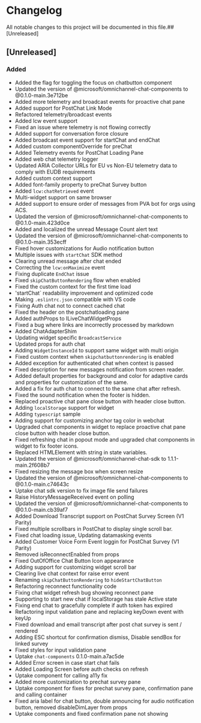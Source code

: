 # Changelog

All notable changes to this project will be documented in this file.## [Unreleased]

## [Unreleased]
### Added 
- Added the flag for toggling the focus on chatbutton component
- Updated the version of @microsoft/omnichannel-chat-components to @0.1.0-main.3e712be
- Added more telemetry and broadcast events for proactive chat pane
- Added support for PostChat Link Mode
- Refactored telemetry/broadcast events
- Added lcw event support
- Fixed an issue where telemetry is not flowing correctly
- Added support for conversation force closure
- Added broadcast event support for startChat and endChat
- Added custom componentOverride for preChat
- Added Telemetry events for PostChat Loading Pane
- Added web chat telemetry logger
- Updated ARIA Collector URLs for EU vs Non-EU telemetry data to comply with EUDB requirements
- Added custom context support
- Added font-family property to preChat Survey button
- Added `lcw:chatRetrieved` event
- Multi-widget support on same browser
- Added support to ensure order of messages from PVA bot for orgs using ACS.
- Updated the version of @microsoft/omnichannel-chat-components to @0.1.0-main.423d0ce
- Added and localized the unread Message Count alert text
- Updated the version of @microsoft/omnichannel-chat-components to @0.1.0-main.353ecff
- Fixed hover customizations for Audio notification button
- Multiple issues with `startChat` SDK method
- Clearing unread message after chat ended
- Correcting the `lcw:onMaximize` event
- Fixing duplicate `EndChat` issue
- Fixed `skipChatButtonRendering` flow when enabled
- Fixed the custom context for the first time load
- 'startChat` readability improvement and optimized code
- Making `.eslintrc.json` compatible with VS code
- Fixing Auth chat not to connect cached chat
- Fixed the header on the postchatloading pane
- Added authProps to ILiveChatWidgetProps
- Fixed a bug where links are incorrectly processed by markdown
- Added ChatAdapterShim
- Updating widget specific `BroadcastService`
- Updated props for auth chat
- Adding `WidgetInstanceId` to support same widget with multi origin
- Fixed custom context when `skipchatbuttonrendering` is enabled
- Added exception for authenticated chat when context is passed 
- Fixed description for new messages notification from screen reader.
- Added default properties for background and color for  adaptive cards and properties for customization of the same.
- Added a fix for auth chat to connect to the same chat after refresh.
- Fixed the sound notification when the footer is hidden.
- Replaced proactive chat pane close button with header close button.
- Adding `localStorage` support for widget
- Adding `typescript` sample
- Adding support for customizing anchor tag color in webchat
- Upgraded chat components in widget to replace proactive chat pane close button with header close button.
- Fixed refreshing chat in popout mode and upgraded chat components in widget to fix footer icons.
- Replaced HTMLElement with string in state variables.
- Updated the version of @microsoft/omnichannel-chat-sdk to 1.1.1-main.2f608b7
- Fixed resizing the message box when screen resize
- Updated the version of @microsoft/omnichannel-chat-components to @0.1.0-main.c74643c
- Uptake chat sdk version to fix image file send failures
- Raise HistoryMessageReceived event on polling
- Updated the version of @microsoft/omnichannel-chat-components to @0.1.0-main.cb39af7
- Added Download Transcript support on PostChat Survey Screen (V1 Parity)
- Fixed multiple scrollbars in PostChat to display single scroll bar.
- Fixed chat loading issue, Updating datamasking events
- Added Customer Voice Form Event loggin for PostChat Survey (V1 Parity)
- Removed isReconnectEnabled from props
- Fixed OutOfOffice Chat Button Icon appearance
- Adding support for customizing widget scroll bar
- Clearing live chat context for raise error event
- Renaming `skipChatButtonRendering` to `hideStartChatButton`
- Refactoring reconnect functionality code
- Fixing chat widget refresh bug showing reconnect pane
- Supporting to start new chat if localStorage has stale Active state
- Fixing end chat to gracefully complete if auth token has expired
- Refactoring input validation pane and replacing keyDown event with keyUp
- Fixed download and email transcript after post chat survey is sent / rendered
- Adding ESC shortcut for confirmation dismiss, Disable sendBox for linked survey
- Fixed styles for input validation pane
- Uptake `chat-components` 0.1.0-main.a7ac5de
- Added Error screen in case start chat fails
- Added Loading Screen before auth checks on refresh
- Uptake component for calling a11y fix
- Added more customization to prechat survey pane
- Uptake component for fixes for prechat survey pane, confirmation pane and calling container
- Fixed aria label for chat button, double announcing for audio notification button, removed disableDimLayer from props
- Uptake components and fixed confirmation pane not showing